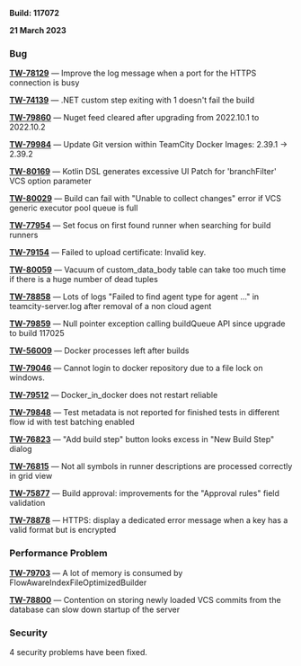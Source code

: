 [//]: # (title: TeamCity 2022.10.3 Release Notes)
[//]: # (auxiliary-id: TeamCity 2022.10.3 Release Notes)

__Build: 117072__

__21 March 2023__

<!---
project: TeamCity Fix versions: 2022.10.3 visible to: {All Users} State: Fixed -{Trunk issue}
-->

### Bug

**[TW-78129](https://youtrack.jetbrains.com/issue/TW-78129/Improve-the-log-message-when-a-port-for-the-HTTPS-connection-is-busy)** — Improve the log message when a port for the HTTPS connection is busy

**[TW-74139](https://youtrack.jetbrains.com/issue/TW-74139/.NET-custom-step-exiting-with-1-doesnt-fail-the-build)** — .NET custom step exiting with 1 doesn't fail the build

**[TW-79860](https://youtrack.jetbrains.com/issue/TW-79860/Nuget-feed-cleared-after-upgrading-from-2022.10.1-to-2022.10.2)** — Nuget feed cleared after upgrading from 2022.10.1 to 2022.10.2

**[TW-79984](https://youtrack.jetbrains.com/issue/TW-79984/Update-Git-version-within-TeamCity-Docker-Images-2.39.1-2.39.2)** — Update Git version within TeamCity Docker Images: 2.39.1 -> 2.39.2

**[TW-80169](https://youtrack.jetbrains.com/issue/TW-80169/Kotlin-DSL-generates-excessive-UI-Patch-for-branchFilter-VCS-option-parameter)** — Kotlin DSL generates excessive UI Patch for 'branchFilter' VCS option parameter

**[TW-80029](https://youtrack.jetbrains.com/issue/TW-80029/Build-can-fail-with-Unable-to-collect-changes-error-if-VCS-generic-executor-pool-queue-is-full)** — Build can fail with "Unable to collect changes" error if VCS generic executor pool queue is full

**[TW-77954](https://youtrack.jetbrains.com/issue/TW-77954/Set-focus-on-first-found-runner-when-searching-for-build-runners)** — Set focus on first found runner when searching for build runners

**[TW-79154](https://youtrack.jetbrains.com/issue/TW-79154/Failed-to-upload-certificate-Invalid-key.)** — Failed to upload certificate: Invalid key.

**[TW-80059](https://youtrack.jetbrains.com/issue/TW-80059/Vacuum-of-customdatabody-table-can-take-too-much-time-if-there-is-a-huge-number-of-dead-tuples)** — Vacuum of custom_data_body table can take too much time if there is a huge number of dead tuples

**[TW-78858](https://youtrack.jetbrains.com/issue/TW-78858/Lots-of-logs-Failed-to-find-agent-type-for-agent-...-in-teamcity-server.log-after-removal-of-a-non-cloud-agent)** — Lots of logs "Failed to find agent type for agent ..." in teamcity-server.log after removal of a non cloud agent

**[TW-79859](https://youtrack.jetbrains.com/issue/TW-79859/Null-pointer-exception-calling-buildQueue-API-since-upgrade-to-build-117025)** — Null pointer exception calling buildQueue API since upgrade to build 117025

**[TW-56009](https://youtrack.jetbrains.com/issue/TW-56009/Docker-processes-left-after-builds)** — Docker processes left after builds

**[TW-79046](https://youtrack.jetbrains.com/issue/TW-79046/Cannot-login-to-docker-repository-due-to-a-file-lock-on-windows.)** — Cannot login to docker repository due to a file lock on windows.

**[TW-79512](https://youtrack.jetbrains.com/issue/TW-79512/Dockerindocker-does-not-restart-reliable)** — Docker_in_docker does not restart reliable

**[TW-79848](https://youtrack.jetbrains.com/issue/TW-79848/Test-metadata-is-not-reported-for-finished-tests-in-different-flow-id-with-test-batching-enabled)** — Test metadata is not reported for finished tests in different flow id with test batching enabled

**[TW-76823](https://youtrack.jetbrains.com/issue/TW-76823/Add-build-step-button-looks-excess-in-New-Build-Step-dialog)** — "Add build step" button looks excess in "New Build Step" dialog

**[TW-76815](https://youtrack.jetbrains.com/issue/TW-76815/Not-all-symbols-in-runner-descriptions-are-processed-correctly-in-grid-view)** — Not all symbols in runner descriptions are processed correctly in grid view

**[TW-75877](https://youtrack.jetbrains.com/issue/TW-75877/Build-approval-improvements-for-the-Approval-rules-field-validation)** — Build approval: improvements for the "Approval rules" field validation

**[TW-78878](https://youtrack.jetbrains.com/issue/TW-78878/HTTPS-display-a-dedicated-error-message-when-a-key-has-a-valid-format-but-is-encrypted)** — HTTPS: display a dedicated error message when a key has a valid format but is encrypted


### Performance Problem

**[TW-79703](https://youtrack.jetbrains.com/issue/TW-79703/A-lot-of-memory-is-consumed-by-FlowAwareIndexFileOptimizedBuilder)** — A lot of memory is consumed by FlowAwareIndexFileOptimizedBuilder

**[TW-78800](https://youtrack.jetbrains.com/issue/TW-78800/Contention-on-storing-newly-loaded-VCS-commits-from-the-database-can-slow-down-startup-of-the-server)** — Contention on storing newly loaded VCS commits from the database can slow down startup of the server

### Security

4 security problems have been fixed.